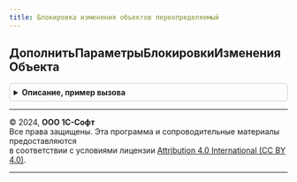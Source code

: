 ```yaml
---
title: Блокировка изменения объектов переопределяемый
---
```



## ДополнитьПараметрыБлокировкиИзмененияОбъекта
<details style="margin: 1em 0; padding: 0.5em; border: 1px solid #ccc; border-radius: 6px;">

<summary style="font-weight: bold; cursor: pointer;">Описание, пример вызова</summary>

```bsl

// Позволяет дополнить коллекцию блокировок объекта.
//
// Параметры:
//	КоллекцияБлокировок	- Массив структур, см. БлокировкаИзмененияОбъектов.ОписаниеБлокировкиИзмененияОбъекта
//	СсылкаНаОбъект		- ДокументСсылка
//	УправляемаяФорма	- ФормаКлиентскогоПриложения - форма объекта.
//
Процедура ДополнитьПараметрыБлокировкиИзмененияОбъекта(КоллекцияБлокировок, СсылкаНаОбъект, УправляемаяФорма) Экспорт
```

Пример вызова
```bsl
БлокировкаИзмененияОбъектовПереопределяемый.ДополнитьПараметрыБлокировкиИзмененияОбъекта(КоллекцияБлокировок, СсылкаНаОбъект, УправляемаяФорма) 
```
</details>

---

© 2024, **ООО 1С-Софт**  
Все права защищены. Эта программа и сопроводительные материалы предоставляются  
в соответствии с условиями лицензии [Attribution 4.0 International (CC BY 4.0)](https://creativecommons.org/licenses/by/4.0/legalcode).

---
